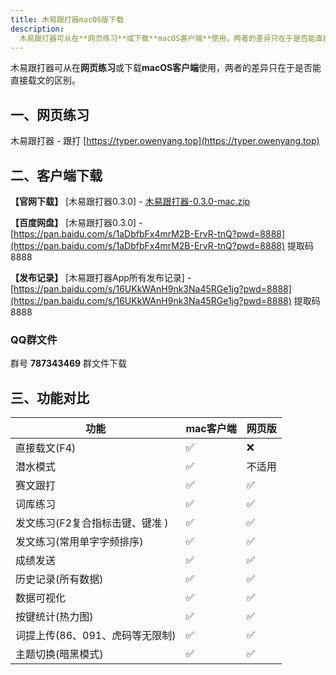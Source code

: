 ```yaml
---
title: 木易跟打器macOS版下载
description:
  木易跟打器可从在**网页练习**或下载**macOS客户端**使用，两者的差异只在于是否能直接载文的区别。
---
```

木易跟打器可从在**网页练习**或下载**macOS客户端**使用，两者的差异只在于是否能直接载文的区别。

## 一、网页练习
木易跟打器 - 跟打 [https://typer.owenyang.top](https://typer.owenyang.top)

## 二、客户端下载
**【官网下载】** [木易跟打器0.3.0] - [木易跟打器-0.3.0-mac.zip](http://s.owenyang.top/typers/%E6%9C%A8%E6%98%93%E8%B7%9F%E6%89%93%E5%99%A8-0.3.0-mac.zip)

**【百度网盘】** [木易跟打器0.3.0] - [https://pan.baidu.com/s/1aDbfbFx4mrM2B-ErvR-tnQ?pwd=8888](https://pan.baidu.com/s/1aDbfbFx4mrM2B-ErvR-tnQ?pwd=8888) 提取码8888

**【发布记录】** [木易跟打器App所有发布记录] - [https://pan.baidu.com/s/16UKkWAnH9nk3Na45RGe1jg?pwd=8888](https://pan.baidu.com/s/16UKkWAnH9nk3Na45RGe1jg?pwd=8888) 提取码8888

### QQ群文件
群号 **787343469** 群文件下载

## 三、功能对比

| 功能                            | mac客户端 | 网页版 |
|---------------------------------|-----------|--------|
| 直接载文(F4)                    | ✅         | ❌      |
| 潜水模式                        | ✅         | 不适用 |
| 赛文跟打                        | ✅         | ✅      |
| 词库练习                        | ✅         | ✅      |
| 发文练习(F2复合指标击键、键准 ) | ✅         | ✅      |
| 发文练习(常用单字字频排序)      | ✅         | ✅      |
| 成绩发送      | ✅         | ✅      |
| 历史记录(所有数据)              | ✅         | ✅      |
| 数据可视化                      | ✅         | ✅      |
| 按键统计(热力图)                | ✅         | ✅      |
| 词提上传(86、091、虎码等无限制) | ✅         | ✅      |
| 主题切换(暗黑模式)              | ✅         | ✅      |

